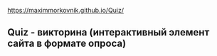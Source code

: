 <https://maximmorkovnik.github.io/Quiz/>
  
<h2>Quiz - викторина (интерактивный элемент сайта в формате опроса)</h2>
